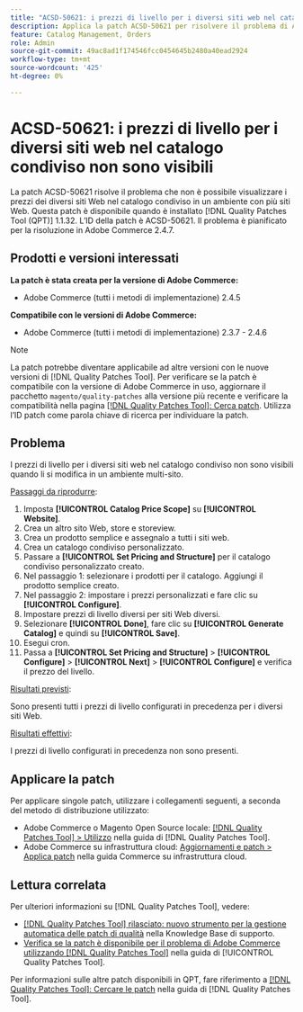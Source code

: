 ```yaml
---
title: "ACSD-50621: i prezzi di livello per i diversi siti web nel catalogo condiviso non sono visibili"
description: Applica la patch ACSD-50621 per risolvere il problema di Adobe Commerce, in cui i prezzi dei diversi siti web nel catalogo condiviso non sono visibili quando vengono modificati in un ambiente con più siti web.
feature: Catalog Management, Orders
role: Admin
source-git-commit: 49ac8ad1f174546fcc0454645b2480a40ead2924
workflow-type: tm+mt
source-wordcount: '425'
ht-degree: 0%

---
```


# ACSD-50621: i prezzi di livello per i diversi siti web nel catalogo condiviso non sono visibili

La patch ACSD-50621 risolve il problema che non è possibile visualizzare i prezzi dei diversi siti Web nel catalogo condiviso in un ambiente con più siti Web. Questa patch è disponibile quando è installato [!DNL Quality Patches Tool (QPT)] 1.1.32. L’ID della patch è ACSD-50621. Il problema è pianificato per la risoluzione in Adobe Commerce 2.4.7.

## Prodotti e versioni interessati

**La patch è stata creata per la versione di Adobe Commerce:**

* Adobe Commerce (tutti i metodi di implementazione) 2.4.5

**Compatibile con le versioni di Adobe Commerce:**

* Adobe Commerce (tutti i metodi di implementazione) 2.3.7 - 2.4.6

>[!NOTE]
>
>La patch potrebbe diventare applicabile ad altre versioni con le nuove versioni di [!DNL Quality Patches Tool]. Per verificare se la patch è compatibile con la versione di Adobe Commerce in uso, aggiornare il pacchetto `magento/quality-patches` alla versione più recente e verificare la compatibilità nella pagina [[!DNL Quality Patches Tool]: Cerca patch](https://experienceleague.adobe.com/tools/commerce-quality-patches/index.html). Utilizza l’ID patch come parola chiave di ricerca per individuare la patch.

## Problema

I prezzi di livello per i diversi siti web nel catalogo condiviso non sono visibili quando li si modifica in un ambiente multi-sito.

<u>Passaggi da riprodurre</u>:

1. Imposta **[!UICONTROL Catalog Price Scope]** su **[!UICONTROL Website]**.
1. Crea un altro sito Web, store e storeview.
1. Crea un prodotto semplice e assegnalo a tutti i siti web.
1. Crea un catalogo condiviso personalizzato.
1. Passare a **[!UICONTROL Set Pricing and Structure]** per il catalogo condiviso personalizzato creato.
1. Nel passaggio 1: selezionare i prodotti per il catalogo. Aggiungi il prodotto semplice creato.
1. Nel passaggio 2: impostare i prezzi personalizzati e fare clic su **[!UICONTROL Configure]**.
1. Impostare prezzi di livello diversi per siti Web diversi.
1. Selezionare **[!UICONTROL Done]**, fare clic su **[!UICONTROL Generate Catalog]** e quindi su **[!UICONTROL Save]**.
1. Esegui cron.
1. Passa a **[!UICONTROL Set Pricing and Structure]** > **[!UICONTROL Configure]** > **[!UICONTROL Next]** > **[!UICONTROL Configure]** e verifica il prezzo del livello.

<u>Risultati previsti</u>:

Sono presenti tutti i prezzi di livello configurati in precedenza per i diversi siti Web.

<u>Risultati effettivi</u>:

I prezzi di livello configurati in precedenza non sono presenti.

## Applicare la patch

Per applicare singole patch, utilizzare i collegamenti seguenti, a seconda del metodo di distribuzione utilizzato:

* Adobe Commerce o Magento Open Source locale: [[!DNL Quality Patches Tool] > Utilizzo](https://experienceleague.adobe.com/docs/commerce-operations/tools/quality-patches-tool/usage.html) nella guida di [!DNL Quality Patches Tool].
* Adobe Commerce su infrastruttura cloud: [Aggiornamenti e patch > Applica patch](https://experienceleague.adobe.com/docs/commerce-cloud-service/user-guide/develop/upgrade/apply-patches.html) nella guida Commerce su infrastruttura cloud.

## Lettura correlata

Per ulteriori informazioni su [!DNL Quality Patches Tool], vedere:

* [[!DNL Quality Patches Tool] rilasciato: nuovo strumento per la gestione automatica delle patch di qualità](https://experienceleague.adobe.com/en/docs/commerce-knowledge-base/kb/announcements/commerce-announcements/magento-quality-patches-released-new-tool-to-self-serve-quality-patches) nella Knowledge Base di supporto.
* [Verifica se la patch è disponibile per il problema di Adobe Commerce utilizzando  [!DNL Quality Patches Tool]](/help/tools/quality-patches-tool/patches-available-in-qpt/check-patch-for-magento-issue-with-magento-quality-patches.md) nella guida di [!UICONTROL Quality Patches Tool].


Per informazioni sulle altre patch disponibili in QPT, fare riferimento a [[!DNL Quality Patches Tool]: Cercare le patch](https://experienceleague.adobe.com/tools/commerce-quality-patches/index.html) nella guida di [!DNL Quality Patches Tool].
